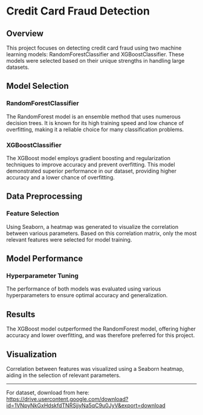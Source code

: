 # Credit Card Fraud Detection

## Overview

This project focuses on detecting credit card fraud using two machine learning models: RandomForestClassifier and XGBoostClassifier. These models were selected based on their unique strengths in handling large datasets.

## Model Selection

### RandomForestClassifier
The RandomForest model is an ensemble method that uses numerous decision trees. It is known for its high training speed and low chance of overfitting, making it a reliable choice for many classification problems.

### XGBoostClassifier
The XGBoost model employs gradient boosting and regularization techniques to improve accuracy and prevent overfitting. This model demonstrated superior performance in our dataset, providing higher accuracy and a lower chance of overfitting.

## Data Preprocessing

### Feature Selection
Using Seaborn, a heatmap was generated to visualize the correlation between various parameters. Based on this correlation matrix, only the most relevant features were selected for model training.

## Model Performance

### Hyperparameter Tuning
The performance of both models was evaluated using various hyperparameters to ensure optimal accuracy and generalization.

## Results
The XGBoost model outperformed the RandomForest model, offering higher accuracy and lower overfitting, and was therefore preferred for this project.

## Visualization
Correlation between features was visualized using a Seaborn heatmap, aiding in the selection of relevant parameters.

---
For dataset, download from here: https://drive.usercontent.google.com/download?id=1VNpyNkGxHdskfdTNRSjjyNa5qC9u0JyV&export=download
